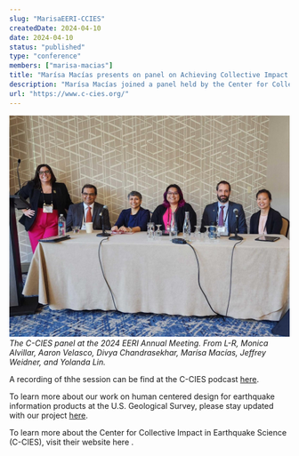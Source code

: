 ```yaml
---
slug: "MarisaEERI-CCIES"
createdDate: 2024-04-10
date: 2024-04-10
status: "published"
type: "conference"
members: ["marisa-macias"]
title: "Marísa Macías presents on panel on Achieving Collective Impact through Human Centered Design at the EERI Annual Meeting"
description: "Marísa Macías joined a panel held by the Center for Collective Impact in Earthquake Science (C-CIES) at the 2024 Earthquake Engineering Research Institute's (EERI) Annual Meeting to describe the human-centered design research to improve equity and accessibility of earthquake information."
url: "https://www.c-cies.org/"
---
```


![](./CCIES-EERI-04-10-24.jpeg)
<em> The C-CIES panel at the 2024 EERI Annual Meeting. From L-R, Monica Alvillar, Aaron Velasco, Divya Chandrasekhar, Marísa Macías, Jeffrey Weidner, and Yolanda Lin.</em>

A recording of thhe session can be find at the C-CIES podcast [here](https://open.spotify.com/episode/1w9MKr1welcNcS52MtplO2?si=obmEMJMhRIy9XsV2dwaZ6A).

To learn more about our work on human centered design for earthquake information products at the U.S. Geological Survey, please stay updated with our project [here](http://disasterdata.engin.umich.edu/projects/codesign-equity-earthquakeinfo).

To learn more about the Center for Collective Impact in Earthquake Science (C-CIES), visit their website <Link doOpenInNewTab to="https://www.c-cies.org/"> here </Link>.